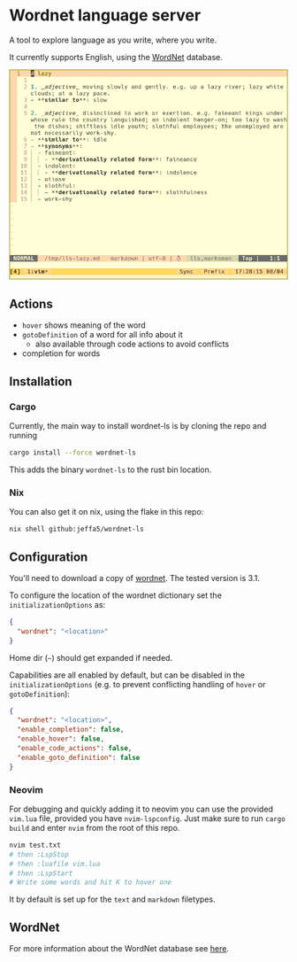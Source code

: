 # Wordnet language server

A tool to explore language as you write, where you write.

It currently supports English, using the [WordNet](https://wordnet.princeton.edu/) database.

![](./definition.png)

## Actions

- `hover` shows meaning of the word
- `gotoDefinition` of a word for all info about it
    - also available through code actions to avoid conflicts
- completion for words

## Installation

### Cargo

Currently, the main way to install wordnet-ls is by cloning the repo and running

```sh
cargo install --force wordnet-ls
```

This adds the binary `wordnet-ls` to the rust bin location.

### Nix

You can also get it on nix, using the flake in this repo:

```sh
nix shell github:jeffa5/wordnet-ls
```

## Configuration

You'll need to download a copy of [wordnet](https://wordnet.princeton.edu/download/current-version).
The tested version is 3.1.

To configure the location of the wordnet dictionary set the `initializationOptions` as:

```json
{
  "wordnet": "<location>"
}
```

Home dir (`~`) should get expanded if needed.

Capabilities are all enabled by default, but can be disabled in the `initializationOptions` (e.g. to prevent conflicting handling of `hover` or `gotoDefinition`):

```json
{
  "wordnet": "<location>",
  "enable_completion": false,
  "enable_hover": false,
  "enable_code_actions": false,
  "enable_goto_definition": false
}
```

### Neovim

For debugging and quickly adding it to neovim you can use the provided `vim.lua` file, provided you have `nvim-lspconfig`.
Just make sure to run `cargo build` and enter `nvim` from the root of this repo.

```sh
nvim test.txt
# then :LspStop
# then :luafile vim.lua
# then :LspStart
# Write some words and hit K to hover one
```

It by default is set up for the `text` and `markdown` filetypes.

## WordNet

For more information about the WordNet database see [here](https://wordnet.princeton.edu/).
